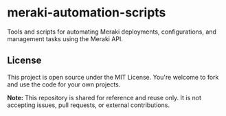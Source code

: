 # meraki-automation-scripts
Tools and scripts for automating Meraki deployments, configurations, and management tasks using the Meraki API.

## License

This project is open source under the MIT License. You're welcome to fork and use the code for your own projects.

**Note:** This repository is shared for reference and reuse only. It is not accepting issues, pull requests, or external contributions.
